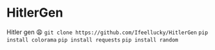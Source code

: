 # HitlerGen
Hitler gen 😩
`git clone https://github.com/Ifeellucky/HitlerGen`
`pip install colorama`
`pip install requests`
`pip install random`
